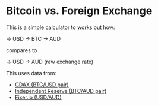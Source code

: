 Bitcoin vs. Foreign Exchange
=================

This is a simple calculator to works out how:

-> USD -> BTC -> AUD

compares to

-> USD -> AUD (raw exchange rate)

This uses data from:

- [GDAX (BTC/USD pair)](https://docs.gdax.com/)
- [Independent Reserve (BTC/AUD pair)](https://www.independentreserve.com/API)
- [Fixer.io (USD/AUD)](http://fixer.io/)

